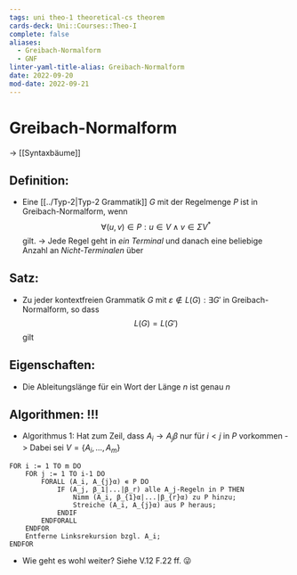 ```yaml
---
tags: uni theo-1 theoretical-cs theorem
cards-deck: Uni::Courses::Theo-I
complete: false
aliases:
  - Greibach-Normalform
  - GNF
linter-yaml-title-alias: Greibach-Normalform
date: 2022-09-20
mod-date: 2022-09-21
---
```


# Greibach-Normalform
-> [[Syntaxbäume]]

## Definition:
- Eine [[../Typ-2|Typ-2 Grammatik]] $G$ mit der Regelmenge $P$ ist in Greibach-Normalform, wenn $$\forall(u,v)\in P:u\in V\wedge v\in\Sigma V^*$$ gilt.
	-> Jede Regel geht in *ein Terminal* und danach eine beliebige Anzahl an *Nicht-Terminalen* über

## Satz:
- Zu jeder kontextfreien Grammatik $G$ mit $\varepsilon\notin L(G):\exists G'$ in Greibach-Normalform, so dass $$L(G)=L(G')$$ gilt

## Eigenschaften:
- Die Ableitungslänge für ein Wort der Länge $n$ ist genau $n$

## Algorithmen: !!!
- Algorithmus 1: Hat zum Zeil, dass $A_i\rightarrow A_j\beta$ nur für $i<j$ in $P$ vorkommen
	-> Dabei sei $V=\{A_i,\dots,A_m\}$
```
FOR i := 1 TO m DO
	FOR j := 1 TO i-1 DO
		FORALL (A_i, A_{j}α) ∊ P DO
			IF (A_j, β_1|...|β_r) alle A_j-Regeln in P THEN
				Nimm (A_i, β_{1}α|...|β_{r}α) zu P hinzu;
				Streiche (A_i, A_{j}α) aus P heraus;
			ENDIF
		ENDFORALL
	ENDFOR
	Entferne Linksrekursion bzgl. A_i;
ENDFOR
```
- Wie geht es wohl weiter? Siehe V.12 F.22 ff. 😜
